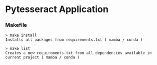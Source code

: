 # Pytesseract Application

### Makefile
    > make install
    Installs all packages from requirements.txt ( mamba / conda )

    > make list
    Creates a new requirements.txt from all dependencies available in current project ( mamba / conda )